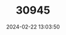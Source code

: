 ---
title: "30945"
category: "Neraudia ovata"
draft: false
date: 2024-02-22 13:03:50
languages:
  English: ["Big Island Ma'oloa"]
  Hawaiian: ["Ma'aloa", "Ma'oloa", "oloa"]
---
